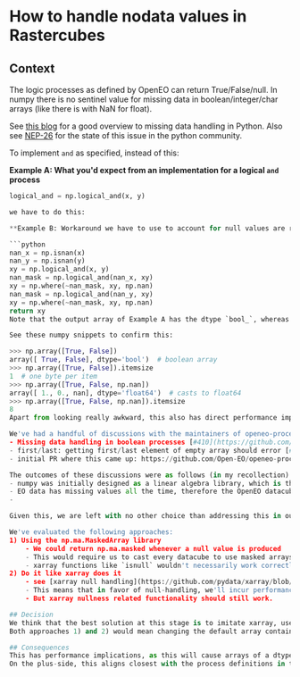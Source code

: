 # How to handle nodata values in Rastercubes

## Context
The logic processes as defined by OpenEO can return True/False/null. In numpy there is no sentinel value for missing data in boolean/integer/char arrays (like there is with NaN for float).

See [this blog](https://jakevdp.github.io/PythonDataScienceHandbook/03.04-missing-values.html) for a good overview to missing data handling in Python. Also see [NEP-26](https://numpy.org/neps/nep-0026-missing-data-summary.html) for the state of this issue in the python community.

To implement `and` as specified, instead of this:

**Example A: What you'd expect from an implementation for a logical `and` process**

```python
logical_and = np.logical_and(x, y)

we have to do this:

**Example B: Workaround we have to use to account for null values are returned by logic processes**

```python
nan_x = np.isnan(x)
nan_y = np.isnan(y)
xy = np.logical_and(x, y)
nan_mask = np.logical_and(nan_x, xy)
xy = np.where(~nan_mask, xy, np.nan)
nan_mask = np.logical_and(nan_y, xy)
xy = np.where(~nan_mask, xy, np.nan)
return xy
Note that the output array of Example A has the dtype `bool_`, whereas the output array of Example B has dtype `float64`. This is because the missing data value `np.nan` is only defined for dtype `float64` and thus the entire array needs to be upcast to `float64`.

See these numpy snippets to confirm this:

>>> np.array([True, False])
array([ True, False], dtype='bool')  # boolean array
>>> np.array([True, False]).itemsize
1  # one byte per item
>>> np.array([True, False, np.nan])
array([ 1., 0., nan], dtype='float64')  # casts to float64
>>> np.array([True, False, np.nan]).itemsize
8
Apart from looking really awkward, this also has direct performance implications, as the memory footprint of this array is multiplied by 8 and operations with float64 arrays will also be slower than on pure boolean arrays.

We've had a handful of discussions with the maintainers of openeo-processes here:
- Missing data handling in boolean processes [#410](https://github.com/Open-EO/openeo-processes/issues/410)
- first/last: getting first/last element of empty array should error [#408](https://github.com/Open-EO/openeo-processes/issues/408)
- initial PR where this came up: https://github.com/Open-EO/openeo-processes-dask/pull/40#issuecomment-1411839632

The outcomes of these discussions were as follows (in my recollection):
- numpy was initially designed as a linear algebra library, which is the historic reason why the options for handling nodata are so limited
- EO data has missing values all the time, therefore the OpenEO datacube abstraction needs to handle `null` even at the level of boolean arrays
-

Given this, we are left with no other choice than addressing this in our process implementations.

We've evaluated the following approaches:
1) Using the np.ma.MaskedArray library
    - We could return np.ma.masked whenever a null value is produced
    - This would require us to cast every datacube to use masked arrays as the backend, because child processes (e.g. `mean` when called in `reduce_dimension`) cannot affect the container type of their parent datacube (i.e. turn an np.array into a np.ma.MaskedArray).
    - xarray functions like `isnull` wouldn't necessarily work correctly with this
2) Do it like xarray does it
    - see [xarray null handling](https://github.com/pydata/xarray/blob/da8746b46265a61a5a5020924d27aeccd1f43f98/xarray/core/duck_array_ops.py#L116). Basically use `np.nan` for null values and use `pd.isnull()` to check for nullness
    - This means that in favor of null-handling, we'll incur performance penalties when working with arrays of a dtype different than `float` (int/bool/char)
    - But xarray nullness related functionality should still work.

## Decision
We think that the best solution at this stage is to imitate xarray, use `pd.isnull()` to check for null-ness and return `np.nan` whenever the spec wants a process to return `null`.
Both approaches 1) and 2) would mean changing the default array container type to either masked array or sparse arrays

## Consequences
This has performance implications, as this will cause arrays of a dtype different than `float` (int/bool/char) to always be upcast to `float64`.
On the plus-side, this aligns closest with the process definitions in the specification, so it should be easier to follow them faithfully in the future.
